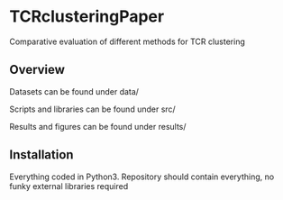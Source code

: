 # TCRclusteringPaper
Comparative evaluation of different methods for TCR clustering

## Overview

Datasets can be found under data/

Scripts and libraries can be found under src/

Results and figures can be found under results/

## Installation

Everything coded in Python3. Repository should contain everything, no funky external libraries required
